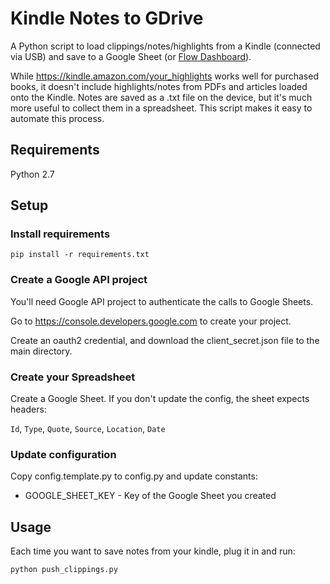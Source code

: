 # Kindle Notes to GDrive

A Python script to load clippings/notes/highlights from a Kindle (connected via USB)
and save to a Google Sheet (or [Flow Dashboard](https://flowdash.co)).

While https://kindle.amazon.com/your_highlights works well for purchased books, it doesn't include highlights/notes from PDFs and articles loaded onto the Kindle. Notes are saved as a .txt file on the device, but it's much more useful to collect them in a spreadsheet. This script makes it easy to automate this process.

## Requirements

Python 2.7

## Setup

### Install requirements

```
pip install -r requirements.txt
```

### Create a Google API project

You'll need Google API project to authenticate the calls to Google Sheets.

Go to https://console.developers.google.com to create your project.

Create an oauth2 credential, and download the client_secret.json file to the main directory.

### Create your Spreadsheet

Create a Google Sheet.
If you don't update the config, the sheet expects headers:

`Id`, `Type`, `Quote`, `Source`, `Location`, `Date`

### Update configuration

Copy config.template.py to config.py and update constants:

* GOOGLE_SHEET_KEY - Key of the Google Sheet you created

## Usage

Each time you want to save notes from your kindle, plug it in and run:

```
python push_clippings.py
```